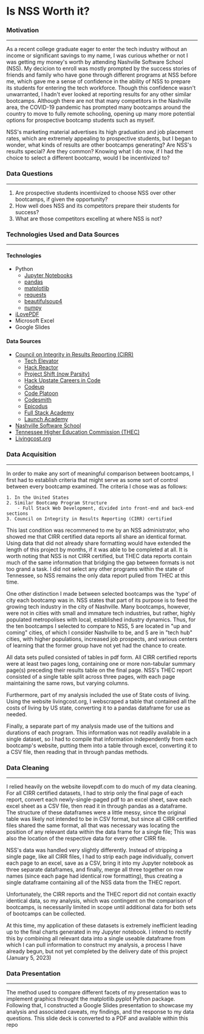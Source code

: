 # Is NSS Worth it?


### Motivation

---

As a recent college graduate eager to enter the tech industry without an income or significant savings to my name, I was curious whether or not I was getting my money's worth by attending Nashville Software School (NSS). My decicion to enroll was mostly prompted by the success stories of friends and family who have gone through different programs at NSS before me, which gave me a sense of confidence in the ability of NSS to prepare its students for entering the tech workforce. Though this confidence wasn't unwarranted, I hadn't ever looked at reporting results for any other similar bootcamps. Although there are not that many competitors in the Nashville area, the COVID-19 pandemic has prompted many bootcamps around the country to move to fully remote schooling, opening up many more potential options for prospective bootcamp students such as myself.

NSS's marketing material advertises its high graduation and job placement rates, which are extremely appealing to prospective students, but I began to wonder, what kinds of results are other bootcamps generating? Are NSS's results special? Are they common? Knowing what I do now, if I had the choice to select a different bootcamp, would I be incentivized to?

### Data Questions

---

1. Are prospective students incentivized to choose NSS over other bootcamps, if given the opportunity?
1. How well does NSS and its competitors prepare their students for success?
2. What are those competitors excelling at where NSS is not?

### Technologies Used and Data Sources

---

#### Technologies
- Python
	- [Jupyter Notebooks](https://jupyter.org/)
	- [pandas](https://pandas.pydata.org/)
	- [matplotlib](https://matplotlib.org/)
	- [requests](https://pypi.org/project/requests/)
	- [beautifulsoup4](https://pypi.org/project/beautifulsoup4/)
	- [numpy](https://numpy.org/)
- [iLovePDF](https://www.ilovepdf.com/)
- Microsoft Excel
- Google Slides

#### Data Sources
- [Council on Integrity in Results Reporting (CIRR)](https://cirr.org/)
	- [Tech Elevator](https://www.techelevator.com/locations/coding-bootcamp-detroit-michigan/)
	- [Hack Reactor](https://www.hackreactor.com/)
	- [Project Shift (now Parsity)](https://projectshift.io/)
	- [Hack Upstate Careers in Code](https://careersincode.org/)
	- [Codeup](https://codeup.com/)
	- [Code Platoon](https://www.codeplatoon.org/)
	- [Codesmith](https://www.codesmith.io/)
	- [Epicodus](https://www.epicodus.com/)
	- [Full Stack Academy](https://www.fullstackacademy.com/tech-bootcamp)
	- [Launch Academy](https://launchacademy.com/)
- [Nashville Software School](https://nashvillesoftwareschool.com/programs/web-developer-full-time/)
- [Tennessee Higher Education Commission (THEC)](https://www.tn.gov/content/dam/tn/thec/bureau/student_aid_and_compliance/dpsa/apr/2021/1769%20Nashville%20Software%20School%20Inc%20-%20APR%202020-2021.pdf)
- [Livingcost.org](https://livingcost.org/)

### Data Acquisition

---

In order to make any sort of meaningful comparison between bootcamps, I first had to establish criteria that might serve as some sort of control between every bootcamp examined. The criteria I chose was as follows:

	1. In the United States
    2. Similar Bootcamp Program Structure
        - Full Stack Web Development, divided into front-end and back-end sections
    3. Council on Integrity in Results Reporting (CIRR) certified

This last condition was recommened to me by an NSS administrator, who showed me that CIRR certified data reports all share an identical format. Using data that did not already share formatting would have extended the length of this project by months, if it was able to be completed at all. It is worth noting that NSS is not CIRR certified, but THEC data reports contain much of the same information that bridging the gap between formats is not too grand a task. I did not select any other programs within the state of Tennessee, so NSS remains the only data report pulled from THEC at this time.

One other distinction I made between selected bootcamps was the 'type' of city each bootcamp was in. NSS states that part of its purpose is to feed the growing tech industry in the city of Nashville. Many bootcamps, however, were not in cities with small and immature tech industries, but rather, highly populated metropolises with local, established industry dynamics. Thus, for the ten bootcamps I selected to compare to NSS, 5 are located in "up and coming" cities, of which I consider Nashville to be, and 5 are in "tech hub" cities, with higher populations, increased job prospects, and various centers of learning that the former group have not yet had the chance to create.

All data sets pulled consisted of tables in pdf form. All CIRR certified reports were at least two pages long, containing one or more non-tabular summary page(s) preceding their results table on the final page. NSS's THEC report consisted of a single table split across three pages, with each page maintaining the same rows, but varying columns.

Furthermore, part of my analysis included the use of State costs of living. Using the website livingcost.org, I webscraped a table that contained all the costs of living by US state, converting it to a pandas dataframe for use as needed.

Finally, a separate part of my analysis made use of the tuitions and durations of each program. This information was not readily available in a single dataset, so I had to compile that information independently from each bootcamp's website, putting them into a table through excel, converting it to a CSV file, then reading that in through pandas methods.

### Data Cleaning

---

I relied heavily on the website ilovepdf.com to do much of my data cleaning. For all CIRR certified datasets, I had to strip only the final page of each report, convert each newly-single-paged pdf to an excel sheet, save each excel sheet as a CSV file, then read it in through pandas as a dataframe. The structure of these dataframes were a little messy, since the original table was likely not intended to be in CSV format, but since all CIRR certified files shared the same format, all that was necessary was locating the position of any relevant data within the data frame for a single file; This was also the location of the respective data for every other CIRR file.

NSS's data was handled very slightly differently. Instead of stripping a single page, like all CIRR files, I had to strip each page individually, convert each page to an excel, save as a CSV, bring it into my Jupyter notebook as three separate dataframes, and finally, merge all three together on row names (since each page had identical row formatting), thus creating a single dataframe containing all of the NSS data from the THEC report.

Unfortunately, the CIRR reports and the THEC report did not contain exactly identical data, so my analysis, which was contingent on the comparison of bootcamps, is necessarily limited in scope until additional data for both sets of bootcamps can be collected.

At this time, my application of these datasets is extremely inefficient leading up to the final charts generated in my Jupyter notebook. I intend to rectify this by combining all relevant data into a single useable dataframe from which I can pull information to construct my analysis, a process I have already begun, but not yet completed by the delivery date of this project (January 5, 2023)

### Data Presentation

---

The method used to compare different facets of my presentation was to implement graphics throught the matplotlib.pyplot Python package. Following that, I constructed a Google Slides presentation to showcase my analysis and associated caveats, my findings, and the response to my data questions. This slide deck is converted to a PDF and available within this repo

